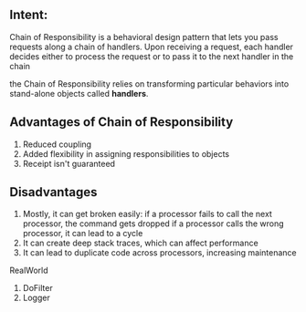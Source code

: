 Intent:
---------
Chain of Responsibility is a behavioral design pattern that lets you pass requests along a chain of handlers. 
Upon receiving a request, each handler decides either to process the request or to pass it to the next handler
in the chain

the Chain of Responsibility relies on transforming particular behaviors into stand-alone objects called **handlers**. 

Advantages of Chain of Responsibility
------------------------------------
1. Reduced coupling
2. Added flexibility in assigning responsibilities to objects
3. Receipt isn't guaranteed 

Disadvantages
--------------
1. Mostly, it can get broken easily:
    if a processor fails to call the next processor, the command gets dropped
    if a processor calls the wrong processor, it can lead to a cycle
2. It can create deep stack traces, which can affect performance
3. It can lead to duplicate code across processors, increasing maintenance


RealWorld
1. DoFilter
2. Logger

